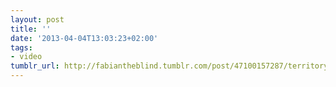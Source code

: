 ```yaml
---
layout: post
title: ''
date: '2013-04-04T13:03:23+02:00'
tags:
- video
tumblr_url: http://fabiantheblind.tumblr.com/post/47100157287/territory-saz-territory-worked-with-ridley-scott
---
```

